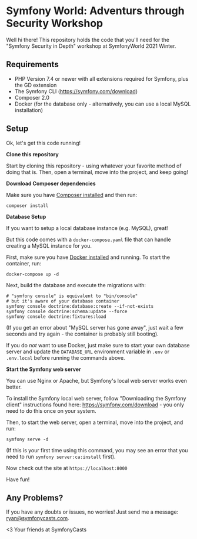 # Symfony World: Adventurs through Security Workshop

Well hi there! This repository holds the code that you'll need for the
"Symfony Security in Depth" workshop at SymfonyWorld 2021 Winter.

## Requirements

- PHP Version 7.4 or newer with all extensions required for Symfony, plus the GD extension
- The Symfony CLI (https://symfony.com/download)
- Composer 2.0
- Docker (for the database only - alternatively, you can use a local MySQL installation)

## Setup

Ok, let's get this code running!

**Clone this repository**

Start by cloning this repository - using whatever your favorite method
of doing that is. Then, open a terminal, move into the project, and
keep going!

**Download Composer dependencies**

Make sure you have [Composer installed](https://getcomposer.org/download/)
and then run:

```
composer install
```

**Database Setup**

If you want to setup a local database instance (e.g. MySQL), great!

But this code comes with a `docker-compose.yaml` file that can handle
creating a MySQL instance for you.

First, make sure you have [Docker installed](https://docs.docker.com/get-docker/)
and running. To start the container, run:

```
docker-compose up -d
```

Next, build the database and execute the migrations with:

```
# "symfony console" is equivalent to "bin/console"
# but it's aware of your database container
symfony console doctrine:database:create --if-not-exists
symfony console doctrine:schema:update --force
symfony console doctrine:fixtures:load
```

(If you get an error about "MySQL server has gone away", just wait
a few seconds and try again - the container is probably still booting).

If you do *not* want to use Docker, just make sure to start your own
database server and update the `DATABASE_URL` environment variable in
`.env` or `.env.local` before running the commands above.

**Start the Symfony web server**

You can use Nginx or Apache, but Symfony's local web server
works even better.

To install the Symfony local web server, follow
"Downloading the Symfony client" instructions found
here: https://symfony.com/download - you only need to do this
once on your system.

Then, to start the web server, open a terminal, move into the
project, and run:

```
symfony serve -d
```

(If this is your first time using this command, you may see an
error that you need to run `symfony server:ca:install` first).

Now check out the site at `https://localhost:8000`

Have fun!

## Any Problems?

If you have any doubts or issues, no worries! Just send me a message:
ryan@symfonycasts.com.

<3 Your friends at SymfonyCasts
